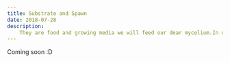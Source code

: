 ```yaml
---
title: Substrate and Spawn
date: 2018-07-28
description:
    They are food and growing media we will feed our dear mycelium.In order for him to grow and expands his hyphae.  
---
```


Coming soon :D